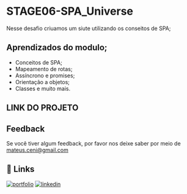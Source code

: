 # STAGE06-SPA_Universe

Nesse desafio criuamos  um siute utilizando os conseitos de SPA;


## Aprendizados do modulo;

- Conceitos de SPA;
- Mapeamento de rotas;
- Assíncrono e promises;
- Orientação a objetos;
- Classes e muito mais.



## LINK DO PROJETO





## Feedback

Se você tiver algum feedback, por favor nos deixe saber por meio de mateus.ceni@gmail.com


## 🔗 Links
[![portfolio](https://img.shields.io/badge/my_portfolio-000?style=for-the-badge&logo=ko-fi&logoColor=white)](https://mysocialtree.vercel.app/)
[![linkedin](https://img.shields.io/badge/linkedin-0A66C2?style=for-the-badge&logo=linkedin&logoColor=white)](https://www.linkedin.com/in/mateus-ceni-9a362a226/)

